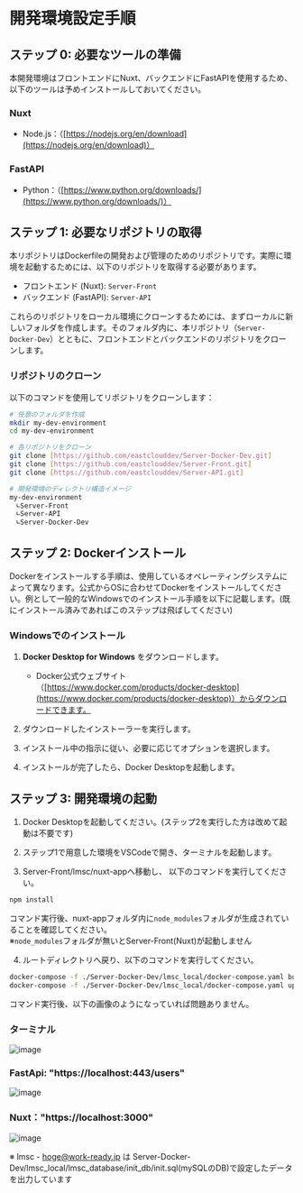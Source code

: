 # 開発環境設定手順

## ステップ 0: 必要なツールの準備

本開発環境はフロントエンドにNuxt、バックエンドにFastAPIを使用するため、以下のツールは予めインストールしておいてください。

### Nuxt

- Node.js：（[https://nodejs.org/en/download](https://nodejs.org/en/download)）

### FastAPI

- Python：（[https://www.python.org/downloads/](https://www.python.org/downloads/)）

## ステップ 1: 必要なリポジトリの取得

本リポジトリはDockerfileの開発および管理のためのリポジトリです。実際に環境を起動するためには、以下のリポジトリを取得する必要があります。

- フロントエンド (Nuxt): `Server-Front`
- バックエンド (FastAPI): `Server-API`

これらのリポジトリをローカル環境にクローンするためには、まずローカルに新しいフォルダを作成します。そのフォルダ内に、本リポジトリ（`Server-Docker-Dev`）とともに、フロントエンドとバックエンドのリポジトリをクローンします。

### リポジトリのクローン

以下のコマンドを使用してリポジトリをクローンします：

```bash
# 任意のフォルダを作成
mkdir my-dev-environment
cd my-dev-environment

# 各リポジトリをクローン
git clone [https://github.com/eastclouddev/Server-Docker-Dev.git]
git clone [https://github.com/eastclouddev/Server-Front.git]
git clone [https://github.com/eastclouddev/Server-API.git]

# 開発環境のディレクトリ構造イメージ
my-dev-environment
　∟Server-Front
　∟Server-API
　∟Server-Docker-Dev
```

## ステップ 2: Dockerインストール

Dockerをインストールする手順は、使用しているオペレーティングシステムによって異なります。公式からOSに合わせてDockerをインストールしてください。例として一般的なWindowsでのインストール手順を以下に記載します。(既にインストール済みであればこのステップは飛ばしてください)

### Windowsでのインストール
1. **Docker Desktop for Windows** をダウンロードします。
    - Docker公式ウェブサイト（[https://www.docker.com/products/docker-desktop](https://www.docker.com/products/docker-desktop)）からダウンロードできます。

2. ダウンロードしたインストーラーを実行します。

3. インストール中の指示に従い、必要に応じてオプションを選択します。

4. インストールが完了したら、Docker Desktopを起動します。

## ステップ 3: 開発環境の起動

1. Docker Desktopを起動してください。(ステップ2を実行した方は改めて起動は不要です)

2. ステップ1で用意した環境をVSCodeで開き、ターミナルを起動します。

3. Server-Front/lmsc/nuxt-appへ移動し、 以下のコマンドを実行してください。

```bash
npm install
```

コマンド実行後、nuxt-appフォルダ内に`node_modules`フォルダが生成されていることを確認してください。  
※`node_modules`フォルダが無いとServer-Front(Nuxt)が起動しません

4. ルートディレクトリへ戻り、以下のコマンドを実行してください。

```bash
docker-compose -f ./Server-Docker-Dev/lmsc_local/docker-compose.yaml build
docker-compose -f ./Server-Docker-Dev/lmsc_local/docker-compose.yaml up -d
```

コマンド実行後、以下の画像のようになっていれば問題ありません。

### ターミナル
![image](https://github.com/eastclouddev/Server-Docker-Dev/assets/161721768/0eed5f5b-4435-49a1-a790-5cb52ce25f1f)

### FastApi: "https://localhost:443/users"
![image](https://github.com/eastclouddev/Server-Docker-Dev/assets/161721768/3e28df5e-0414-4f6c-8837-4d68433a8f67)

### Nuxt："https://localhost:3000"
![image](https://github.com/eastclouddev/Server-Docker-Dev/assets/161721768/c53b234c-1ac9-4423-a3bd-02b844d3696e)

※ lmsc - hoge@work-ready.jp は Server-Docker-Dev/lmsc_local/lmsc_database/init_db/init.sql(mySQLのDB)で設定したデータを出力しています
